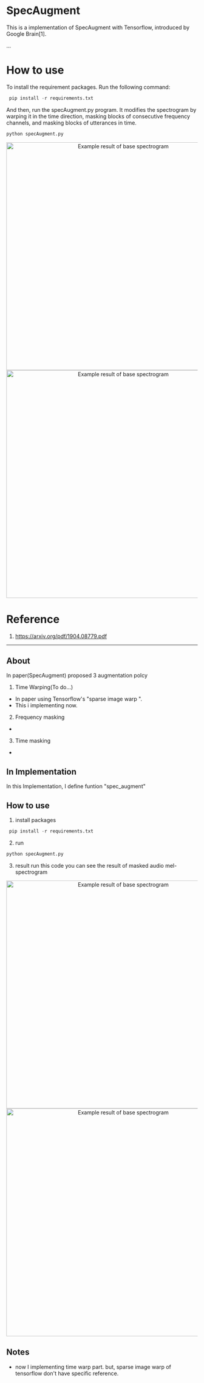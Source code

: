 # SpecAugment
This is a implementation of SpecAugment with Tensorflow, introduced by Google Brain[1]. 


... 

# How to use

To install the requirement packages. Run the following command:
```python
 pip install -r requirements.txt
```

And then, run the specAugment.py program. It modifies the spectrogram by warping it in the time direction, masking blocks of consecutive frequency channels, and masking blocks of utterances in time.  

```python
python specAugment.py
```

<p align="center">
  <img src="https://github.com/shelling203/specAugment/blob/master/images/Figure_1.png" alt="Example result of base spectrogram"/ width=600>
  <img src="https://github.com/shelling203/specAugment/blob/master/images/Figure_2.png" alt="Example result of base spectrogram"/ width=600>
</p> 


# Reference

1. https://arxiv.org/pdf/1904.08779.pdf





---
## About
In paper(SpecAugment) proposed 3 augmentation polcy

1. Time Warping(To do...)
- In paper using Tensorflow's "sparse image warp ". 
- This i implementing now.

2. Frequency masking
- 

3. Time masking
- 

## In Implementation
In this Implementation, I define funtion "spec_augment"


## How to use
1. install packages
```python
 pip install -r requirements.txt
```

2. run 
```python
python specAugment.py
```

3. result
run this code you can see the result of masked audio mel-spectrogram

<p align="center">
  <img src="https://github.com/shelling203/specAugment/blob/master/images/Figure_1.png" alt="Example result of base spectrogram"/ width=600>
  <img src="https://github.com/shelling203/specAugment/blob/master/images/Figure_2.png" alt="Example result of base spectrogram"/ width=600>
</p> 


## Notes
- now I implementing time warp part. but, sparse image warp of tensorflow don't have specific reference.
